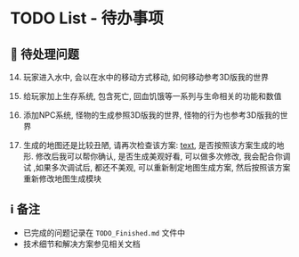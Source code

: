 # TODO List - 待办事项

## 🔄 待处理问题

14. 玩家进入水中, 会以在水中的移动方式移动, 如何移动参考3D版我的世界

16. 给玩家加上生存系统, 包含死亡, 回血饥饿等一系列与生命相关的功能和数值

19. 添加NPC系统, 怪物的生成参照3D版我的世界, 怪物的行为也参考3D版我的世界

24. 生成的地图还是比较丑陋, 请再次检查该方案: [text](地图生成算法修改方案.md), 是否按照该方案生成的地形.  修改后我可以帮你确认, 是否生成美观好看, 可以做多次修改, 我会配合你调试 ,如果多次调试后, 都还不美观, 可以重新制定地图生成方案, 然后按照该方案重新修改地图生成模块

## ℹ️ 备注
- 已完成的问题记录在 `TODO_Finished.md` 文件中
- 技术细节和解决方案参见相关文档